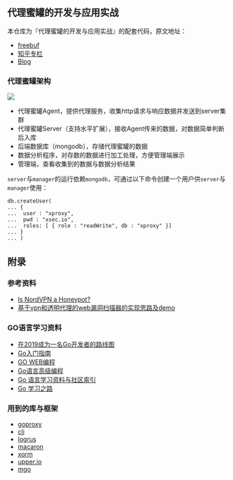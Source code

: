 ## 代理蜜罐的开发与应用实战

本仓库为『代理蜜罐的开发与应用实战』的配套代码，原文地址：

- [freebuf](https://www.freebuf.com/articles/network/202310.html) 
- [知乎专栏](https://zhuanlan.zhihu.com/p/64084802)
- [Blog](http://sec.lu/2019/4/12/x-proxy.html)


### 代理蜜罐架构

![](http://docs.xsec.io/images/x-proxy//proxy_honeypot.png)

- 代理蜜罐Agent，提供代理服务，收集http请求与响应数据并发送到server集群
- 代理蜜罐Server（支持水平扩展），接收Agent传来的数据，对数据简单判断后入库
- 后端数据库（mongodb），存储代理蜜罐的数据
- 数据分析程序，对存数的数据进行加工处理，方便管理端展示
- 管理端，查看收集到的数据与数据分析结果

`server`与`manager`的运行依赖`mongodb`，可通过以下命令创建一个用户供`server`与`manager`使用：

```shell
db.createUser(
... {
...  user : "xproxy",
...  pwd : "xsec.io",
...  roles: [ { role : "readWrite", db : "xproxy" }]
... }
... )
```

## 附录

### 参考资料

- [Is NordVPN a Honeypot?](http://vpnscam.com/is-nordvpn-a-honeypot/)
- [基于vpn和透明代理的web漏洞扫描器的实现思路及demo](https://github.com/netxfly/Transparent-Proxy-Scanner)

### GO语言学习资料

- [在2019成为一名Go开发者的路线图](https://github.com/Quorafind/golang-developer-roadmap-cn)
- [Go入门指南](https://github.com/Unknwon/the-way-to-go_ZH_CN)
- [GO WEB编程](https://github.com/astaxie/build-web-application-with-golang)
- [Go语言高级编程](https://github.com/chai2010/advanced-go-programming-book)
- [Go 语言学习资料与社区索引](https://github.com/Unknwon/go-study-index)
- [Go 学习之路](https://github.com/developer-learning/learning-golang)

### 用到的库与框架

- [goproxy](https://github.com/elazarl/goproxy)
- [cli](github.com/urfave/cli)
- [logrus](github.com/sirupsen/logrus)
- [macaron](https://github.com/go-macaron/macaron)
- [xorm](github.com/go-xorm/xorm)
- [upper.io](upper.io/db.v3)
- [mgo](gopkg.in/mgo.v2)
